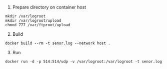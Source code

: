1. Prepare directory on container host
```
mkdir /var/logroot
mkdir /var/logroot/upload
chmod 777 /var/ftproot/upload
```
2. Build
```
docker build --rm -t senor.log --network host .
```
3. Run
```
docker run -d -p 514:514/udp -v /var/logroot:/var/logroot -t senor.log
```
